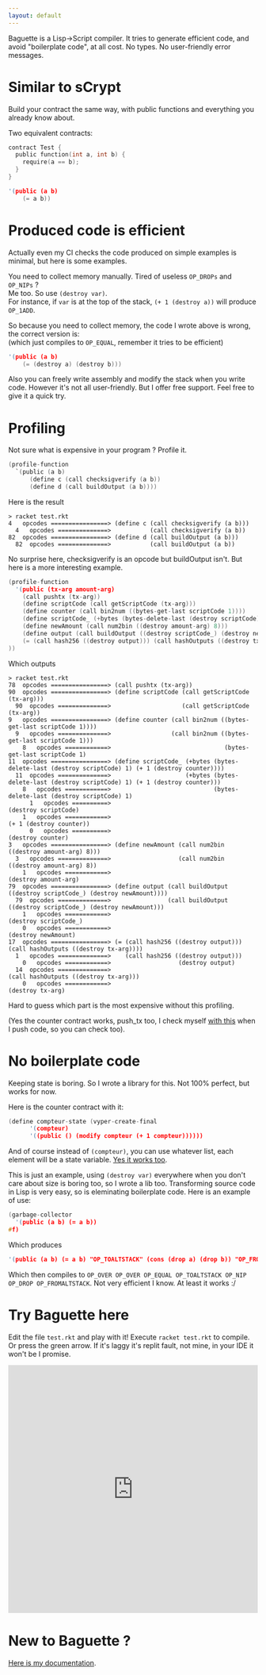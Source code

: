 ```yaml
---
layout: default
---
```


Baguette is a Lisp->Script compiler. It tries to generate efficient code, and avoid "boilerplate code", at all cost. No types. No user-friendly error messages.

# Similar to sCrypt

Build your contract the same way, with public functions and everything you already know about.

Two equivalent contracts:

```C
contract Test {
  public function(int a, int b) {
    require(a == b);
  }
}
```

```C
'(public (a b)
    (= a b))
```

# Produced code is efficient

Actually even my CI checks the code produced on simple examples is minimal, but here is some examples.

You need to collect memory manually. Tired of useless `OP_DROPs` and `OP_NIPs` ?  
Me too. So use `(destroy var)`.  
For instance, if `var` is at the top of the stack, `(+ 1 (destroy a))` will produce `OP_1ADD`.

So because you need to collect memory, the code I wrote above is wrong, the correct version is:  
(which just compiles to `OP_EQUAL`, remember it tries to be efficient)

```C
'(public (a b)
    (= (destroy a) (destroy b)))
```

Also you can freely write assembly and modify the stack when you write code. However it's not all user-friendly. But I offer free support. Feel free to give it a quick try.

# Profiling

Not sure what is expensive in your program ? Profile it.

```C
(profile-function
  `(public (a b)
      (define c (call checksigverify (a b))
      (define d (call buildOutput (a b))))
```

Here is the result

```
> racket test.rkt
4   opcodes ================> (define c (call checksigverify (a b)))
  4   opcodes ==============>           (call checksigverify (a b))
82  opcodes ================> (define d (call buildOutput (a b)))
  82  opcodes ==============>           (call buildOutput (a b))
```

No surprise here, checksigverify is an opcode but buildOutput isn't. But here is a more interesting example.

```C
(profile-function
  '(public (tx-arg amount-arg)
    (call pushtx (tx-arg))
    (define scriptCode (call getScriptCode (tx-arg)))
    (define counter (call bin2num ((bytes-get-last scriptCode 1))))
    (define scriptCode_ (+bytes (bytes-delete-last (destroy scriptCode) 1) (+ 1 (destroy counter))))
    (define newAmount (call num2bin ((destroy amount-arg) 8)))
    (define output (call buildOutput ((destroy scriptCode_) (destroy newAmount))))
    (= (call hash256 ((destroy output))) (call hashOutputs ((destroy tx-arg))))
))
```

Which outputs

```
> racket test.rkt
78  opcodes ================> (call pushtx (tx-arg))
90  opcodes ================> (define scriptCode (call getScriptCode (tx-arg)))
  90  opcodes ==============>                    (call getScriptCode (tx-arg))
9   opcodes ================> (define counter (call bin2num ((bytes-get-last scriptCode 1))))
  9   opcodes ==============>                 (call bin2num ((bytes-get-last scriptCode 1)))
    8   opcodes ============>                                (bytes-get-last scriptCode 1)
11  opcodes ================> (define scriptCode_ (+bytes (bytes-delete-last (destroy scriptCode) 1) (+ 1 (destroy counter))))
  11  opcodes ==============>                     (+bytes (bytes-delete-last (destroy scriptCode) 1) (+ 1 (destroy counter)))
    8   opcodes ============>                             (bytes-delete-last (destroy scriptCode) 1)
      1   opcodes ==========>                                                (destroy scriptCode)
    1   opcodes ============>                                                                        (+ 1 (destroy counter))
      0   opcodes ==========>                                                                             (destroy counter)
3   opcodes ================> (define newAmount (call num2bin ((destroy amount-arg) 8)))
  3   opcodes ==============>                   (call num2bin ((destroy amount-arg) 8))
    1   opcodes ============>                                  (destroy amount-arg)
79  opcodes ================> (define output (call buildOutput ((destroy scriptCode_) (destroy newAmount))))
  79  opcodes ==============>                (call buildOutput ((destroy scriptCode_) (destroy newAmount)))
    1   opcodes ============>                                   (destroy scriptCode_)
    0   opcodes ============>                                                         (destroy newAmount)
17  opcodes ================> (= (call hash256 ((destroy output))) (call hashOutputs ((destroy tx-arg))))
  1   opcodes ==============>    (call hash256 ((destroy output)))
    0   opcodes ============>                   (destroy output)
  14  opcodes ==============>                                      (call hashOutputs ((destroy tx-arg)))
    0   opcodes ============>                                                         (destroy tx-arg)
```

Hard to guess which part is the most expensive without this profiling.

(Yes the counter contract works, push_tx too, I check myself [with this](https://replit.com/@frenchfrog42/Counter) when I push code, so you can check too).

# No boilerplate code

Keeping state is boring. So I wrote a library for this. Not 100% perfect, but works for now.

Here is the counter contract with it:

```C
(define compteur-state (vyper-create-final
      '(compteur)
      '((public () (modify compteur (+ 1 compteur))))))
```

And of course instead of `(compteur)`, you can use whatever list, each element will be a state variable. [Yes it works too](https://replit.com/@frenchfrog42/Counter).

This is just an example, using `(destroy var)` everywhere when you don't care about size is boring too, so I wrote a lib too. Transforming source code in Lisp is very easy, so is eleminating boilerplate code. Here is an example of use:

```C
(garbage-collector
  '(public (a b) (= a b))
#f)
```

Which produces

```C
'(public (a b) (= a b) "OP_TOALTSTACK" (cons (drop a) (drop b)) "OP_FROMALTSTACK")
```

Which then compiles to `OP_OVER OP_OVER OP_EQUAL OP_TOALTSTACK OP_NIP OP_DROP OP_FROMALTSTACK`. Not very efficient I know. At least it works :/

# Try Baguette here

Edit the file `test.rkt` and play with it! Execute `racket test.rkt` to compile. Or press the green arrow. If it's laggy it's replit fault, not mine, in your IDE it won't be I promise.

<iframe frameborder="0" width="100%" height="500px" src="https://replit.com/@frenchfrog42/Embed?embed=true"></iframe>

# New to Baguette ?

[Here is my documentation](http://replit-docs.frenchfrog42.repl.co).
